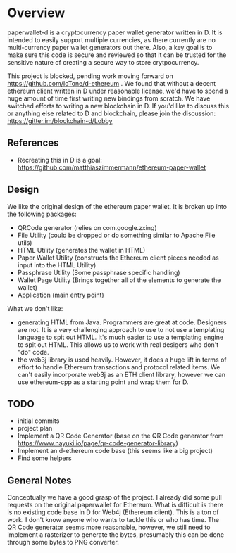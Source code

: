 # Overview

paperwallet-d is a cryptocurrency paper wallet generator written in D.  It is intended to easily support multiple currencies, as there currently are no multi-currency paper wallet generators out there.  Also, a key goal is to make sure this code is secure and reviewed so that it can be trusted for the sensitive nature of creating a secure way to store crytpocurrency.

This project is blocked, pending work moving forward on https://github.com/IoTone/d-ethereum .  We found that without a decent ethereum client written in D under reasonable license, we'd have to spend a huge amount of time first writing new bindings from scratch.  We have switched efforts to writing a new blockchain in D.  If  you'd like to discuss this or anything else related to D and blockchain, please join the discussion: https://gitter.im/blockchain-d/Lobby

## References

- Recreating this in D is a goal: https://github.com/matthiaszimmermann/ethereum-paper-wallet

## Design

We like the original design of the ethereum paper wallet.  It is broken up into the following packages:

- QRCode generator (relies on com.google.zxing)
- File Utility (could be dropped or do something similar to Apache File utils)
- HTML Utility (generates the wallet in HTML)
- Paper Wallet Utility (constructs the Ethereum client pieces needed as input into the HTML Utility)
- Passphrase Utility (Some passphrase specific handling)
- Wallet Page Utility (Brings together all of the elements to generate the wallet)
- Application (main entry point)

What we don't like:
- generating HTML from Java.  Programmers are great at code.  Designers are not.  It is a very challenging approach to use to not use a templating language to spit out HTML.  It's much easier to use a templating engine to spit out HTML.  This allows us to work with real desigers who don't "do" code.
- the web3j library is used heavily.  However, it does a huge lift in terms of effort to handle Ethereum transactions and protocol related items.  We can't easily incorporate web3j as an ETH client library, however we can use ethereum-cpp as a starting point and wrap them for D.



## TODO

- initial commits
- project plan
- Implement a QR Code Generator (base on the QR Code generator from https://www.nayuki.io/page/qr-code-generator-library)
- Implement an d-ethereum code base (this seems like a big project)
- Find some helpers

## General Notes

Conceptually we have a good grasp of the project.  I already did some pull requests on the original paperwallet for Ethereum.  What is difficult is there is no existing code base in D for Web4j (Ethereum client).  This is a ton of work.  I don't know anyone who wants to tackle this or who has time.  The QR Code generator seems more reasonable, however, we still need to implement a rasterizer to generate the bytes, presumably this can be done through some bytes to PNG converter.
